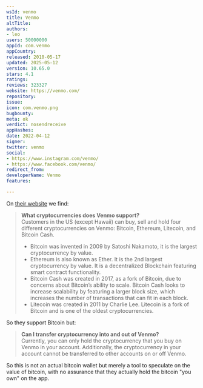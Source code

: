 ```yaml
---
wsId: venmo
title: Venmo
altTitle: 
authors:
- leo
users: 50000000
appId: com.venmo
appCountry: 
released: 2010-05-17
updated: 2025-05-12
version: 10.65.0
stars: 4.1
ratings: 
reviews: 323327
website: https://venmo.com/
repository: 
issue: 
icon: com.venmo.png
bugbounty: 
meta: ok
verdict: nosendreceive
appHashes: 
date: 2022-04-12
signer: 
twitter: venmo
social:
- https://www.instagram.com/venmo/
- https://www.facebook.com/venmo/
redirect_from: 
developerName: Venmo
features: 

---
```


On [their website](https://help.venmo.com/hc/en-us/articles/360063753053) we
find:

> **What cryptocurrencies does Venmo support?**<br>
> Customers in the US (except Hawaii) can buy, sell and hold four different cryptocurrencies on Venmo: Bitcoin, Ethereum, Litecoin, and Bitcoin Cash. 
>
> * Bitcoin was invented in 2009 by Satoshi Nakamoto, it is the largest cryptocurrency by value. 
> * Ethereum is also known as Ether. It is the 2nd largest cryptocurrency by value. It is a decentralized Blockchain featuring smart contract functionality. 
> * Bitcoin Cash was created in 2017, as a fork of Bitcoin, due to concerns about Bitcoin’s ability to scale. Bitcoin Cash looks to increase scalability by featuring a larger block size, which increases the number of transactions that can fit in each block.
> * Litecoin was created in 2011 by Charlie Lee. Litecoin is a fork of Bitcoin and is one of the oldest cryptocurrencies. 

So they support Bitcoin but:

> **Can I transfer cryptocurrency into and out of Venmo?**<br>
  Currently, you can only hold the cryptocurrency that you buy on Venmo in your account. Additionally, the cryptocurrency in your account cannot be transferred to other accounts on or off Venmo. 

So this is not an actual bitcoin wallet but merely a tool to speculate on the
value of bitcoin, with no assurance that they actually hold the bitcoin "you
own" on the app.

